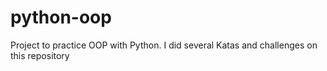 # python-oop
Project to practice OOP with Python. I did several Katas and challenges on this repository
